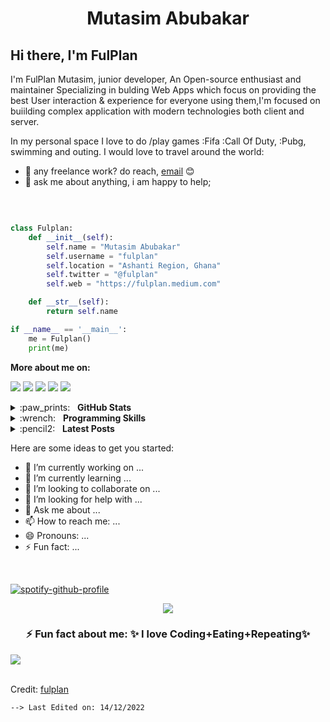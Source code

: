 <h1 align="center">
  <b>Mutasim Abubakar</b>
</h1>

## Hi there, I'm FulPlan

I'm FulPlan Mutasim, junior developer, An Open-source enthusiast and maintainer Specializing in bulding Web Apps which focus on providing the best User interaction & experience for everyone using them,I'm focused on buiilding complex application with modern technologies both client and server.

In my personal space I love to do /play games :Fifa :Call Of Duty, :Pubg, swimming and outing. I would love to travel around the world:

- 💼 any freelance work? do reach, [email](mailto:mutasimplan@gmail.com) 😊
- 💬 ask me about anything, i am happy to help;

<br>

```python

class Fulplan:
    def __init__(self):
        self.name = "Mutasim Abubakar"
        self.username = "fulplan"
        self.location = "Ashanti Region, Ghana"
        self.twitter = "@fulplan"
        self.web = "https://fulplan.medium.com"

    def __str__(self):
        return self.name

if __name__ == '__main__':
    me = Fulplan()
    print(me)  

```

**More about me on:**

[<img src="https://img.shields.io/badge/linkedin-%230077B5.svg?&style=for-the-badge&logo=linkedin&logoColor=white"/>](https://www.linkedin.com/in/mutasimplan/)
[<img src="https://img.shields.io/badge/sourcerer.io-00e7a9?logo=&logoColor=white&style=for-the-badge"/>](https://sourcerer.io/fulplan)
[<img src="https://img.shields.io/badge/medium-%2312100E.svg?&style=for-the-badge&logo=medium&logoColor=white"/>](https://medium.com/@fulplan)
[<img src="https://img.shields.io/badge/twitter-%231DA1F2.svg?&style=for-the-badge&logo=twitter&logoColor=white"/>](https://twitter.com/fulplan)
[<img src="https://img.shields.io/badge/instagram-%23833AB4.svg?&style=for-the-badge&logo=instagram&logoColor=white"/>](https://www.instagram.com/fulplan/)

<details>
  <summary>:paw_prints:&nbsp;&nbsp;&nbsp;<b>GitHub Stats</b></summary>
  <br/>
  <p align='center'>
    <a href="#"><img src="https://github-readme-stats.vercel.app/api?username=fulplan&show_icons=true&count_private=true&theme=dark" width="355"></a>
    <a href="#"><img src="https://github-readme-stats.vercel.app/api/top-langs/?username=fulplan&layout=compact&theme=dark&hide=jupyter%20notebook" width="350"></a>
   </p>  
</details>

<details>
	<summary>:wrench:&nbsp;&nbsp;&nbsp;<b>Programming Skills</b></summary>
	<br/>
  <img src="https://img.shields.io/badge/git-%23fc6d26.svg?&style=for-the-badge&logo=git&logoColor=white" alt="Git"/>
  <img src="https://img.shields.io/badge/python-%233a75a5.svg?&style=for-the-badge&logo=python&logoColor=white" alt="Python"/>
  <img src="https://img.shields.io/badge/mysql-%2300f.svg?&style=for-the-badge&logo=mysql&logoColor=white" alt="mysql"/>
  <img src="https://img.shields.io/badge/postgres-%23316192.svg?&style=for-the-badge&logo=postgresql&logoColor=white" alt="postgres"/>
  <img src="https://img.shields.io/badge/django%20-%23092E20.svg?&style=for-the-badge&logo=django&logoColor=white" alt="django"/>
</details>

<details>
	<summary>:pencil2:&nbsp;&nbsp;&nbsp;<b>Latest Posts</b></summary>
	<br/>
	<ul>
		<li>
<!-- 			<a href="https://medium.com/analytics-vidhya/time-series-forecasting-of-exchange-currency-with-tensor-flow-f475927a68b8?sk=834805966e10b0749ce6464e880de49c">Time series forecasting of exchange currency with Tensor Flow</a> -->
		</li>
		<li>
<!-- 			<a href="https://medium.com/analytics-vidhya/achieve-bayesian-optimization-for-tuning-hyper-parameters-df1aad6cb49a?sk=3f0e6bb641dcb71695c034393c6fb8f8">Achieve Bayesian optimization for tuning hyper-parameters</a> -->
		</li>
		<li>
<!-- 			<a href="https://medium.com/analytics-vidhya/understanding-transfer-learning-as-an-methodology-for-efficiency-in-training-cnns-models-1322d316173a?sk=ac8f319a11939d403866c9c310ddfc41">Understanding Transfer Learning as an methodology for efficiency in training CNN’s models</a> -->
		</li>
		<li>
<!-- 			<a href="https://medium.com/analytics-vidhya/understanding-the-imagenet-classification-with-deep-convolutional-neural-networks-e76c7b3a182f?sk=e416cadade43a634df54b6dcd2395b88">Understanding the ImageNet classification with Deep Convolutional Neural Networks</a> -->
		</li>
    <li>
<!-- 			<a href="https://www.linkedin.com/pulse/development-full-stack-web-application-commodoro-edward-a-ortiz/?trackingId=QS5wplnprLCFC9AXFdAyyg%3D%3D">Development of the full stack web application “Commodoro”</a> -->
		</li>
		<li>
			<a href="https://medium.com/@fulplan"><i>More…</i></a>
		</li>
	</ul>
</details>

Here are some ideas to get you started:

- 🔭 I’m currently working on ...
- 🌱 I’m currently learning ...
- 👯 I’m looking to collaborate on ...
- 🤔 I’m looking for help with ...
- 💬 Ask me about ...
- 📫 How to reach me: ...
- 😄 Pronouns: ...
- ⚡ Fun fact: ...

<br>

[![spotify-github-profile](https://spotify-github-profile.vercel.app/api/view?uid=31mvw6nz3hyisx6fp52hi7w3qs3i&cover_image=true&theme=novatorem&bar_color=53b14f&bar_color_cover=false)](https://github.com/kittinan/spotify-github-profile)

<div align="center">
<img src="https://user-images.githubusercontent.com/73097560/115834477-dbab4500-a447-11eb-908a-139a6edaec5c.gif">

### ⚡ Fun fact about me: ✨ I love Coding+Eating+Repeating✨

</div>
<img src="https://user-images.githubusercontent.com/73097560/115834477-dbab4500-a447-11eb-908a-139a6edaec5c.gif">

<br>

<br/>

Credit: [fulplan](https://github.com/fulplan)

    --> Last Edited on: 14/12/2022
